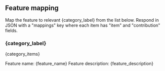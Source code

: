 ## Feature mapping

Map the feature to relevant {category_label} from the list below. Respond in JSON with a "mappings" key where each item has "item" and "contribution" fields.

### {category_label}
{category_items}

Feature name: {feature_name}
Feature description: {feature_description}
